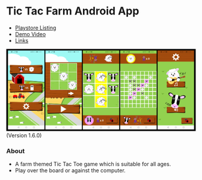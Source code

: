 # Tic Tac Farm Android App

- [Playstore Listing](https://play.google.com/store/apps/details?id=com.chickencatstudio.TicTacFarm)
- [Demo Video](https://www.youtube.com/watch?v=uoPyjV2W-_E)
- [Links](https://linktr.ee/tictacfarm)

<img src="TTF 1.6.0.png"/>
(Version 1.6.0)

### About

- A farm themed Tic Tac Toe game which is suitable for all ages.
- Play over the board or against the computer.
